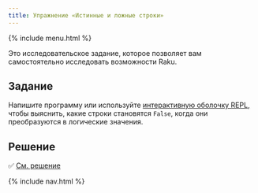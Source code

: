 ```yaml
---
title: Упражнение «Истинные и ложные строки»
---
```


{% include menu.html %}

Это исследовательское задание, которое позволяет вам самостоятельно исследовать возможности Raku.

## Задание

Напишите программу или используйте [интерактивную оболочку REPL](/ru/essentials/running-programs/from-repl), чтобы выяснить, какие строки становятся `False`, когда они преобразуются в логические значения.

## Решение

✅ [См. решение](solution)

{% include nav.html %}